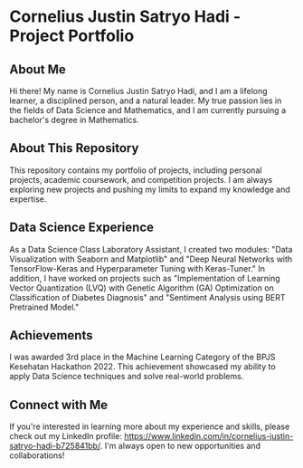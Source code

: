# Cornelius Justin Satryo Hadi - Project Portfolio

## About Me
Hi there! My name is Cornelius Justin Satryo Hadi, and I am a lifelong learner, a disciplined person, and a natural leader. My true passion lies in the fields of Data Science and Mathematics, and I am currently pursuing a bachelor's degree in Mathematics.

## About This Repository
This repository contains my portfolio of projects, including personal projects, academic coursework, and competition projects. I am always exploring new projects and pushing my limits to expand my knowledge and expertise.

## Data Science Experience
As a Data Science Class Laboratory Assistant, I created two modules: "Data Visualization with Seaborn and Matplotlib" and "Deep Neural Networks with TensorFlow-Keras and Hyperparameter Tuning with Keras-Tuner." In addition, I have worked on projects such as "Implementation of Learning Vector Quantization (LVQ) with Genetic Algorithm (GA) Optimization on Classification of Diabetes Diagnosis" and "Sentiment Analysis using BERT Pretrained Model."

## Achievements
I was awarded 3rd place in the Machine Learning Category of the BPJS Kesehatan Hackathon 2022. This achievement showcased my ability to apply Data Science techniques and solve real-world problems.

## Connect with Me
If you're interested in learning more about my experience and skills, please check out my LinkedIn profile: https://www.linkedin.com/in/cornelius-justin-satryo-hadi-b725841bb/. I'm always open to new opportunities and collaborations!
